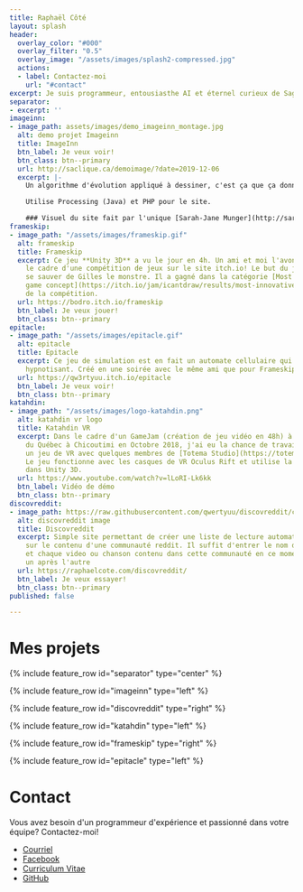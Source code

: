 ```yaml
---
title: Raphaël Côté
layout: splash
header:
  overlay_color: "#000"
  overlay_filter: "0.5"
  overlay_image: "/assets/images/splash2-compressed.jpg"
  actions:
  - label: Contactez-moi
    url: "#contact"
excerpt: Je suis programmeur, entousiasthe AI et éternel curieux de Saguenay au Québec!
separator:
- excerpt: ''
imageinn:
- image_path: assets/images/demo_imageinn_montage.jpg
  alt: demo projet Imageinn
  title: ImageInn
  btn_label: Je veux voir!
  btn_class: btn--primary
  url: http://saclique.ca/demoimage/?date=2019-12-06
  excerpt: |-
    Un algorithme d'évolution appliqué à dessiner, c'est ça que ça donne! Depuis plusieurs années à chaque jour, l'image du jour provenant de Wikipedia est passée dans ce programme et est mise en ligne!

    Utilise Processing (Java) et PHP pour le site.

    ### Visuel du site fait par l'unique [Sarah-Jane Munger](http://sarahjanemunger.com/)
frameskip:
- image_path: "/assets/images/frameskip.gif"
  alt: frameskip
  title: Frameskip
  excerpt: Ce jeu **Unity 3D** a vu le jour en 4h. Un ami et moi l'avons fait dans
    le cadre d'une compétition de jeux sur le site itch.io! Le but du jeu est simple,
    se sauver de Gilles le monstre. Il a gagné dans la catégorie [Most innovative
    game concept](https://itch.io/jam/icantdraw/results/most-innovative-game-concept)
    de la compétition.
  url: https://bodro.itch.io/frameskip
  btn_label: Je veux jouer!
  btn_class: btn--primary
epitacle:
- image_path: "/assets/images/epitacle.gif"
  alt: epitacle
  title: Epitacle
  excerpt: Ce jeu de simulation est en fait un automate cellulaire qui est réellement
    hypnotisant. Créé en une soirée avec le même ami que pour Frameskip!
  url: https://qw3rtyuu.itch.io/epitacle
  btn_label: Je veux voir!
  btn_class: btn--primary
katahdin:
- image_path: "/assets/images/logo-katahdin.png"
  alt: katahdin vr logo
  title: Katahdin VR
  excerpt: Dans le cadre d'un GameJam (création de jeu vidéo en 48h) à l'Université
    du Québec à Chicoutimi en Octobre 2018, j'ai eu la chance de travailler à développer
    un jeu de VR avec quelques membres de [Totema Studio](https://totemastudio.com/).
    Le jeu fonctionne avec les casques de VR Oculus Rift et utilise la SDK d'Oculus
    dans Unity 3D.
  url: https://www.youtube.com/watch?v=lLoRI-Lk6kk
  btn_label: Vidéo de démo
  btn_class: btn--primary
discovreddit:
- image_path: https://raw.githubusercontent.com/qwertyuu/discovreddit/c6b19113cce6bfe747eb0ef67659d14a80c5d87d/docs/demo.png
  alt: discovreddit image
  title: Discovreddit
  excerpt: Simple site permettant de créer une liste de lecture automatiquement basé
    sur le contenu d'une communauté reddit. Il suffit d'entrer le nom de la communauté
    et chaque video ou chanson contenu dans cette communauté en ce moment sera joué
    un après l'autre
  url: https://raphaelcote.com/discovreddit/
  btn_label: Je veux essayer!
  btn_class: btn--primary
published: false

---
```

# Mes projets

{% include feature_row id="separator" type="center" %}

{% include feature_row id="imageinn" type="left" %}

{% include feature_row id="discovreddit" type="right" %}

{% include feature_row id="katahdin" type="left" %}

{% include feature_row id="frameskip" type="right" %}

{% include feature_row id="epitacle" type="left" %}

# Contact

Vous avez besoin d'un programmeur d'expérience et passionné dans votre équipe? Contactez-moi!

- <i class="fas fa-fw fa-envelope-square"></i> [Courriel](mailto:cotlarrc@gmail.com)
- <i class="fab fa-fw fa-facebook-square"></i> [Facebook](https://facebook.com/qwertyuu)
- <i class="fas fa-fw fa-file-alt"></i> [Curriculum Vitae](https://docs.google.com/document/d/e/2PACX-1vQxpPqn2mMkbFkYExj4nroh4VHqq7Z7E5lUf3yRIoCyfZckPIe5w9_pLtqDQak-1ym3EnVc4bn83z80/pub)
- <i class="fab fa-fw fa-github"></i> [GitHub](https://github.com/qwertyuu?tab=repositories)